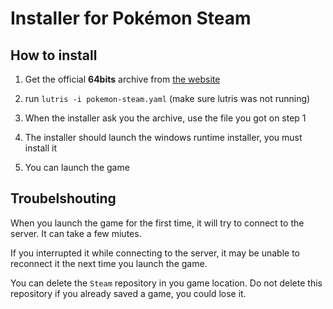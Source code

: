 # Installer for Pokémon Steam

## How to install

1) Get the official **64bits** archive from [the website](https://pokemonworkshop.fr/forum/index.php?topic=5417.0)

2) run `lutris -i pokemon-steam.yaml` (make sure lutris was not running)

3) When the installer ask you the archive, use the file you got on step 1

4) The installer should launch the windows runtime installer, you must install it

5) You can launch the game



## Troubelshouting

When you launch the game for the first time, it will try to connect to the server. It can take a few miutes.


If you interrupted it while connecting to the server, it may be unable to reconnect it the next time you launch the game.


You can delete the `Steam` repository in you game location. Do not delete this repository if you already saved a game, you could lose it.
